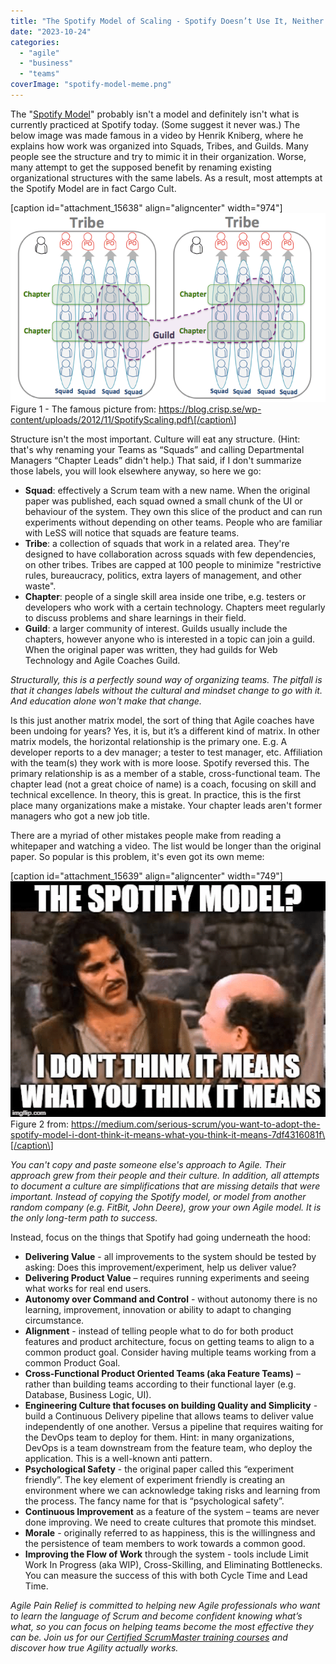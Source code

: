 ```yaml
---
title: "The Spotify Model of Scaling - Spotify Doesn’t Use It, Neither Should You"
date: "2023-10-24"
categories: 
  - "agile"
  - "business"
  - "teams"
coverImage: "spotify-model-meme.png"
---
```


The "[Spotify Model](/glossary/spotify-model)" probably isn't a model and definitely isn't what is currently practiced at Spotify today. (Some suggest it never was.) The below image was made famous in a video by Henrik Kniberg, where he explains how work was organized into Squads, Tribes, and Guilds. Many people see the structure and try to mimic it in their organization. Worse, many attempt to get the supposed benefit by renaming existing organizational structures with the same labels. As a result, most attempts at the Spotify Model are in fact Cargo Cult.

\[caption id="attachment\_15638" align="aligncenter" width="974"\]![Spotify Scaling model image, credit Henrik Kniberg and Anders Ivarsson](images/spotify-scaling-model-credit-Kniberg-Ivarsson.png) Figure 1 - The famous picture from: https://blog.crisp.se/wp-content/uploads/2012/11/SpotifyScaling.pdf\[/caption\]

Structure isn't the most important. Culture will eat any structure. (Hint: that's why renaming your Teams as “Squads” and calling Departmental Managers “Chapter Leads” didn't help.) That said, if I don't summarize those labels, you will look elsewhere anyway, so here we go:

- **Squad**: effectively a Scrum team with a new name. When the original paper was published, each squad owned a small chunk of the UI or behaviour of the system. They own this slice of the product and can run experiments without depending on other teams. People who are familiar with LeSS will notice that squads are feature teams.
- **Tribe**: a collection of squads that work in a related area. They're designed to have collaboration across squads with few dependencies, on other tribes. Tribes are capped at 100 people to minimize "restrictive rules, bureaucracy, politics, extra layers of management, and other waste".
- **Chapter**: people of a single skill area inside one tribe, e.g. testers or developers who work with a certain technology. Chapters meet regularly to discuss problems and share learnings in their field.
- **Guild**: a larger community of interest. Guilds usually include the chapters, however anyone who is interested in a topic can join a guild. When the original paper was written, they had guilds for Web Technology and Agile Coaches Guild.

_Structurally, this is a perfectly sound way of organizing teams. The pitfall is that it changes labels without the cultural and mindset change to go with it. And education alone won't make that change._

Is this just another matrix model, the sort of thing that Agile coaches have been undoing for years? Yes, it is, but it’s a different kind of matrix. In other matrix models, the horizontal relationship is the primary one. E.g. A developer reports to a dev manager; a tester to test manager, etc. Affiliation with the team(s) they work with is more loose. Spotify reversed this. The primary relationship is as a member of a stable, cross-functional team. The chapter lead (not a great choice of name) is a coach, focusing on skill and technical excellence. In theory, this is great. In practice, this is the first place many organizations make a mistake. Your chapter leads aren't former managers who got a new job title.

There are a myriad of other mistakes people make from reading a whitepaper and watching a video. The list would be longer than the original paper. So popular is this problem, it's even got its own meme:

\[caption id="attachment\_15639" align="aligncenter" width="749"\]![spotify model meme](images/spotify-model-meme.png) Figure 2 from: https://medium.com/serious-scrum/you-want-to-adopt-the-spotify-model-i-dont-think-it-means-what-you-think-it-means-7df4316081f\[/caption\]

_You can't copy and paste someone else's approach to Agile. Their approach grew from their people and their culture. In addition, all attempts to document a culture are simplifications that are missing details that were important. Instead of copying the Spotify model, or model from another random company (e.g. FitBit, John Deere), grow your own Agile model. It is the only long-term path to success._

Instead, focus on the things that Spotify had going underneath the hood:

- **Delivering Value** - all improvements to the system should be tested by asking: Does this improvement/experiment, help us deliver value?
- **Delivering Product Value** – requires running experiments and seeing what works for real end users.
- **Autonomy over Command and Control** - without autonomy there is no learning, improvement, innovation or ability to adapt to changing circumstance.
- **Alignment** - instead of telling people what to do for both product features and product architecture, focus on getting teams to align to a common product goal. Consider having multiple teams working from a common Product Goal.
- **Cross-Functional Product Oriented Teams (aka Feature Teams)** – rather than building teams according to their functional layer (e.g. Database, Business Logic, UI).
- **Engineering Culture that focuses on building Quality and Simplicity** - build a Continuous Delivery pipeline that allows teams to deliver value independently of one another. Versus a pipeline that requires waiting for the DevOps team to deploy for them. Hint: in many organizations, DevOps is a team downstream from the feature team, who deploy the application. This is a well-known anti pattern.
- **Psychological Safety** - the original paper called this “experiment friendly”. The key element of experiment friendly is creating an environment where we can acknowledge taking risks and learning from the process. The fancy name for that is “psychological safety”.
- **Continuous Improvement** as a feature of the system – teams are never done improving. We need to create cultures that promote this mindset.
- **Morale** - originally referred to as happiness, this is the willingness and the persistence of team members to work towards a common good.
- **Improving the Flow of Work** through the system - tools include Limit Work In Progress (aka WIP), Cross-Skilling, and Eliminating Bottlenecks. You can measure the success of this with both Cycle Time and Lead Time.

_Agile Pain Relief is committed to helping new Agile professionals who want to learn the language of Scrum and become confident knowing what’s what, so you can focus on helping teams become the most effective they can be. Join us for our [Certified ScrumMaster training courses](/certified-scrummaster-csm-training) and discover how true Agility actually works._
